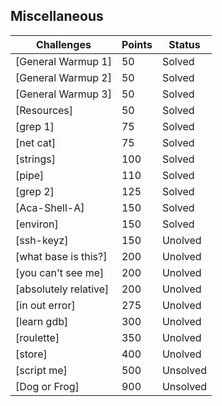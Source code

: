 ## Miscellaneous
|Challenges|Points|Status|
|-|-|-|
|[General Warmup 1]|50|Solved|
|[General Warmup 2]|50|Solved|
|[General Warmup 3]|50|Solved|
|[Resources]|50|Solved|
|[grep 1]|75|Solved|
|[net cat]|75|Solved|
|[strings]|100|Solved|
|[pipe]|110|Solved|
|[grep 2]|125|Solved|
|[Aca-Shell-A]|150|Solved|
|[environ]|150|Solved|
|[ssh-keyz]|150|Unolved|
|[what base is this?]|200|Unolved|
|[you can't see me]|200|Unolved|
|[absolutely relative]|200|Unolved|
|[in out error]|275|Unolved|
|[learn gdb]|300|Unolved|
|[roulette]|350|Unolved|
|[store]|400|Unolved|
|[script me]|500|Unsolved|
|[Dog or Frog]|900|Unsolved|
